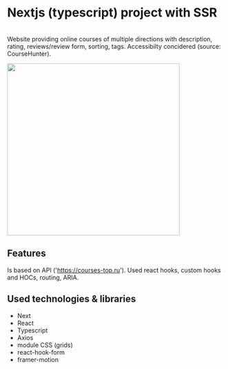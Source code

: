 # Nextjs (typescript) project with SSR 
<br/>Website providing online courses of multiple directions with description, rating, reviews/review form, sorting, tags. Accessibilty concidered (source: CourseHunter).

<img src="https://imgur.com/MywbqLm.png" height="400"/>

## Features
Is based on API ('https://courses-top.ru'). 
Used react hooks, custom hooks and HOCs, routing, ARIA. 

## Used technologies & libraries
- Next
- React
- Typescript
- Axios
- module CSS (grids)
- react-hook-form
- framer-motion

